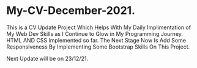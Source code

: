 # My-CV-December-2021.
This is a CV Update Project Which Helps With My Daily Implimentation of My Web Dev Skills as I Continue to Glow in My Programming Journey.
HTML AND CSS Implemented so far. The Next Stage Now Is Add Some Responsiveness By Implementing Some Bootstrap Skills On This Project.

Next Update will be on 23/12/21.

